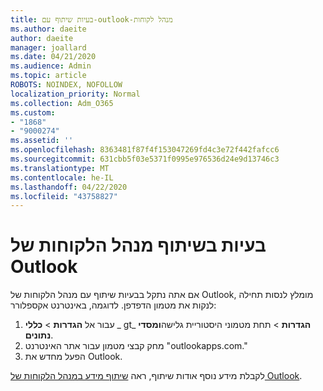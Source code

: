 ```yaml
---
title: בעיות שיתוף עם-outlook-מנהל לקוחות
ms.author: daeite
author: daeite
manager: joallard
ms.date: 04/21/2020
ms.audience: Admin
ms.topic: article
ROBOTS: NOINDEX, NOFOLLOW
localization_priority: Normal
ms.collection: Adm_O365
ms.custom:
- "1868"
- "9000274"
ms.assetid: ''
ms.openlocfilehash: 8363481f87f4f153047269fd4c3e72f442fafcc6
ms.sourcegitcommit: 631cbb5f03e5371f0995e976536d24e9d13746c3
ms.translationtype: MT
ms.contentlocale: he-IL
ms.lasthandoff: 04/22/2020
ms.locfileid: "43758827"
---
```

# <a name="problems-sharing-with-outlook-customer-manager"></a>בעיות בשיתוף מנהל הלקוחות של Outlook

אם אתה נתקל בבעיות שיתוף עם מנהל הלקוחות של Outlook, מומלץ לנסות תחילה לנקות את מטמון הדפדפן. לדוגמה, באינטרנט אקספלורר:

1. עבור אל **הגדרות** > **כללי** _ gt_ **הגדרות** > תחת מטמוני היסטוריית גלישה**ומסדי נתונים**.
2. מחק קבצי מטמון עבור אתר האינטרנט "outlookapps.com."
3. הפעל מחדש את Outlook.

לקבלת מידע נוסף אודות שיתוף, ראה [שיתוף מידע במנהל הלקוחות של Outlook](https://support.office.com/article/4f26cc69-67da-4cd5-b344-02d1a4799310%20).